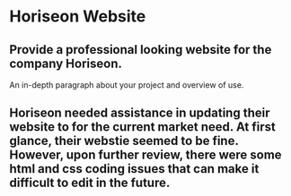 # Horiseon Website


## Provide a professional looking website for the company Horiseon.

An in-depth paragraph about your project and overview of use.

## Horiseon needed assistance in updating their website to for the current market need. At first glance, their webstie seemed to be fine. However, upon further review, there were some html and css coding issues that can make it difficult to edit in the future.   